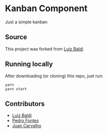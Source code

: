 # Kanban Component
Just a simple kanban

## Source
This project was forked from [Luiz Baldi](https://github.com/luizbaldi/choo-ban)


## Running locally
After downloading (or cloning) this repo, just run:
```
yarn
yarn start
```

## Contributors
- [Luiz Baldi](https://github.com/luizbaldi)
- [Pedro Fontes](https://github.com/phfontess)
- [Juan Carvalho](https://github.com/juanrequeijo)

